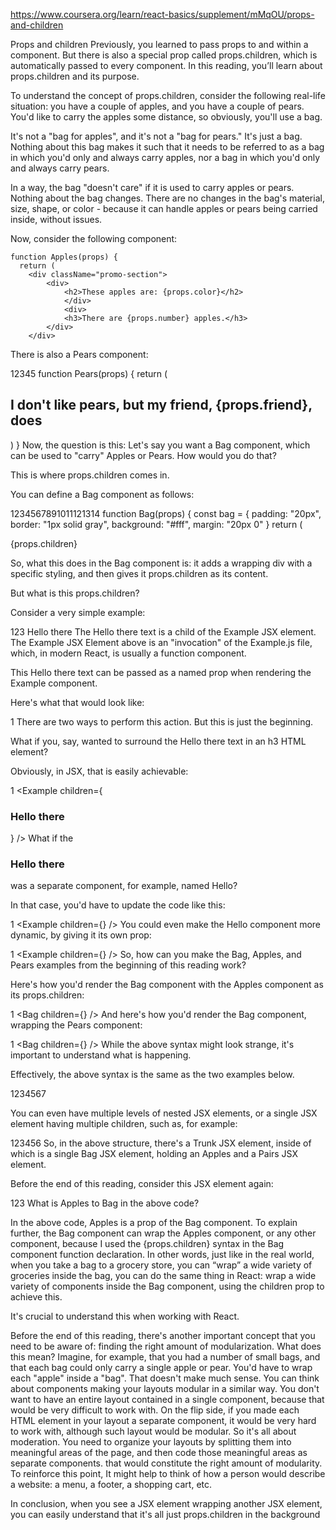 https://www.coursera.org/learn/react-basics/supplement/mMqOU/props-and-children

Props and children
Previously, you learned to pass props to and within a component. But there is also a special prop called props.children, which is automatically passed to every component. In this reading, you’ll learn about props.children and its purpose.

To understand the concept of props.children, consider the following real-life situation: you have a couple of apples, and you have a couple of pears. You'd like to carry the apples some distance, so obviously, you'll use a bag.

It's not a "bag for apples", and it's not a "bag for pears." It's just a bag. Nothing about this bag makes it such that it needs to be referred to as a bag in which you'd only and always carry apples, nor a bag in which you'd only and always carry pears.

In a way, the bag "doesn't care" if it is used to carry apples or pears. Nothing about the bag changes. There are no changes in the bag's material, size, shape, or color - because it can handle apples or pears being carried inside, without issues.

Now, consider the following component:

```
function Apples(props) {
  return (
    <div className="promo-section">
        <div>
            <h2>These apples are: {props.color}</h2>
            </div>
            <div>
            <h3>There are {props.number} apples.</h3>
        </div>
    </div>
```
There is also a Pears component:

12345
function Pears(props) {
  return (
    <h2>I don't like pears, but my friend, {props.friend}, does</h2>
  )
}
Now, the question is this: Let's say you want a Bag component, which can be used to "carry" Apples or Pears. How would you do that?

This is where props.children comes in.

You can define a Bag component as follows:

1234567891011121314
function Bag(props) {
    const bag = {
        padding: "20px",
        border: "1px solid gray",
        background: "#fff",
        margin: "20px 0"
    }
    return (
        <div style={bag}>
            {props.children}

So, what this does in the Bag component is: it adds a wrapping div with a specific styling, and then gives it props.children as its content.

But what is this props.children?

Consider a very simple example:

123
<Example>
    Hello there
</Example>
The Hello there text is a child of the Example JSX element. The Example JSX Element above is an "invocation" of the Example.js file, which, in modern React, is usually a function component.

This Hello there text can be passed as a named prop when rendering the Example component.

Here's what that would look like:

1
<Example children="Hello there" />
There are two ways to perform this action. But this is just the beginning.

What if you, say, wanted to surround the Hello there text in an h3 HTML element?

Obviously, in JSX, that is easily achievable:

1
<Example children={<h3>Hello there</h3>} />
What if the <h3>Hello there</h3> was a separate component, for example, named Hello?

In that case, you'd have to update the code like this:

1
<Example children={<Hello />} />
You could even make the Hello component more dynamic, by giving it its own prop:

1
<Example children={<Hello message="Hello there" />} />
So, how can you make the Bag, Apples, and Pears examples from the beginning of this reading work?

Here's how you'd render the Bag component with the Apples component as its props.children:

1
<Bag children={<Apples color="yellow" number="5" />} />
And here's how you'd render the Bag component, wrapping the Pears component:

1
<Bag children={<Pears friend="Peter" />} />
While the above syntax might look strange, it's important to understand what is happening.

Effectively, the above syntax is the same as the two examples below.

1234567
<Bag>
    <Apples color="yellow" number="5" />
</Bag>

<Bag>
    <Pears friend="Peter" />
</Bag>
You can even have multiple levels of nested JSX elements, or a single JSX element having multiple children, such as, for example:

123456
<Trunk>
    <Bag>
        <Apples color="yellow" number="5" />
        <Pears friend="Peter" />
    </Bag>
</Trunk>
So, in the above structure, there's a Trunk JSX element, inside of which is a single Bag JSX element, holding an Apples and a Pairs JSX element.

Before the end of this reading, consider this JSX element again:

123
<Bag>
    <Apples color="yellow" number="5" />
</Bag>
What is Apples to Bag in the above code?

In the above code, Apples is a prop of the Bag component. To explain further, the Bag component can wrap the Apples component, or any other component, because I used the {props.children} syntax in the Bag component function declaration. In other words, just like in the real world, when you take a bag to a grocery store, you can “wrap” a wide variety of groceries inside the bag, you can do the same thing in React: wrap a wide variety of components inside the Bag component, using the children prop to achieve this.

It's crucial to understand this when working with React.

Before the end of this reading, there's another important concept that you need to be aware of: finding the right amount of modularization. What does this mean? Imagine, for example, that you had a number of small bags, and that each bag could only carry a single apple or pear. You'd have to wrap each "apple" inside a "bag". That doesn't make much sense. You can think about components making your layouts modular in a similar way. You don't want to have an entire layout contained in a single component, because that would be very difficult to work with. On the flip side, if you made each HTML element in your layout a separate component, it would be very hard to work with, although such layout would be modular. So it's all about moderation. You need to organize your layouts by splitting them into meaningful areas of the page, and then code those meaningful areas as separate components. that would constitute the right amount of modularity. To reinforce this point, It might help to think of how a person would describe a website: a menu, a footer, a shopping cart, etc.

In conclusion, when you see a JSX element wrapping another JSX element, you can easily understand that it's all just props.children in the background